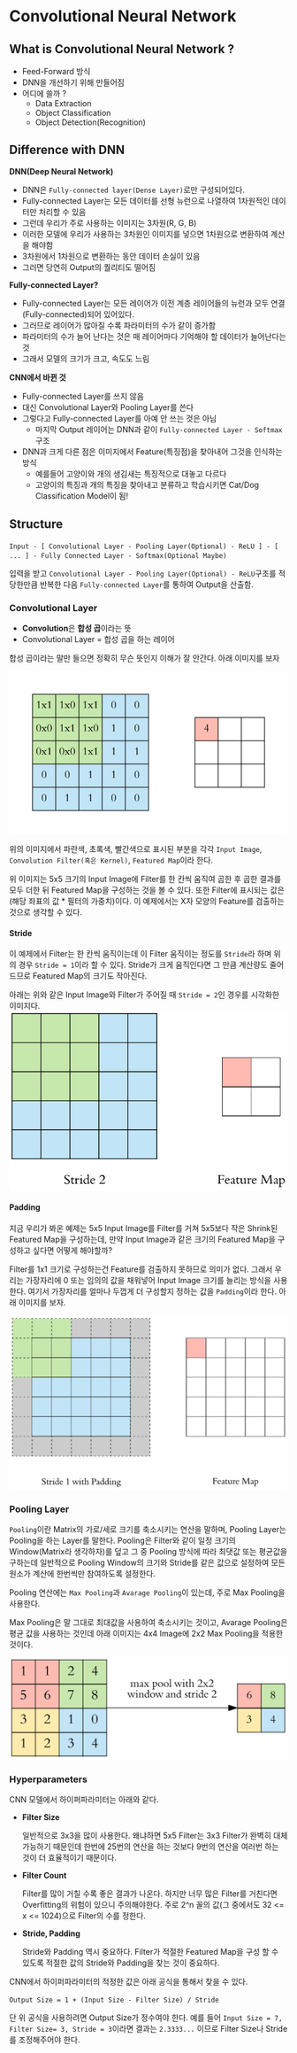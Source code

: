 

# Convolutional Neural Network

## What is Convolutional Neural Network ?

  - Feed-Forward 방식
  - DNN을 개선하기 위해 만들어짐
  - 어디에 쓸까 ?
    - Data Extraction
    - Object Classification
    - Object Detection(Recognition)

    
## Difference with DNN

**DNN(Deep Neural Network)**
  - DNN은 `Fully-connected layer(Dense Layer)`로만 구성되어있다.
  - Fully-connected Layer는 모든 데이터를 선형 뉴런으로 나열하여 1차원적인 데이터만 처리할 수 있음
  - 그런데 우리가 주로 사용하는 이미지는 3차원(R, G, B)
  - 이러한 모델에 우리가 사용하는 3차원인 이미지를 넣으면 1차원으로 변환하여 계산을 해야함
  - 3차원에서 1차원으로 변환하는 동안 데이터 손실이 있음
  - 그러면 당연히 Output의 퀄리티도 떨어짐


**Fully-connected Layer?**
  - Fully-connected Layer는 모든 레이어가 이전 계층 레이어들의 뉴런과 모두 연결(Fully-connected)되어 있어있다.
  - 그러므로 레이어가 많아질 수록 파라미터의 수가 같이 증가함
  - 파라미터의 수가 늘어 난다는 것은 매 레이어마다 기억해야 할 데이터가 늘어난다는 것
  - 그래서 모델의 크기가 크고, 속도도 느림


**CNN에서 바뀐 것**
  - Fully-connected Layer를 쓰지 않음
  - 대신 Convolutional Layer와 Pooling Layer를 쓴다
  - 그렇다고 Fully-connected Layer를 아예 안 쓰는 것은 아님
    - 마지막 Output 레이어는 DNN과 같이 `Fully-connected Layer - Softmax`구조
  - DNN과 크게 다른 점은 이미지에서 Feature(특징점)을 찾아내어 그것을 인식하는 방식
    - 예를들어 고양이와 개의 생김새는 특징적으로 대놓고 다르다
    - 고양이의 특징과 개의 특징을 찾아내고 분류하고 학습시키면 Cat/Dog Classification Model이 됨!


## Structure

`Input - [ Convolutional Layer - Pooling Layer(Optional) - ReLU ] - [ ... ] - Fully Connected Layer - Softmax(Optional Maybe)`

입력을 받고 `Convolutional Layer - Pooling Layer(Optional) - ReLU`구조를 적당한만큼 반복한 다음 `Fully-connected Layer`를 통하여 Output을 산출함.

 
### Convolutional Layer
- **Convolution**은 **합성 곱**이라는 뜻
- Convolutional Layer = 합성 곱을 하는 레이어

합성 곱이라는 말만 들으면 정확히 무슨 뜻인지 이해가 잘 안간다. 아래 이미지를 보자
 
![Convolutional Layer and Filter](./img/cnn/ConvLayer.gif)

위의 이미지에서 파란색, 초록색, 빨간색으로 표시된 부분을 각각 `Input Image`, `Convolution Filter(혹은 Kernel)`, `Featured Map`이라 한다.

위 이미지는 5x5 크기의 Input Image에 Filter를 한 칸씩 움직여 곱한 후 곱한 결과를 모두 더한 뒤 Featured Map을 구성하는 것을 볼 수 있다.  또한 Filter에 표시되는 값은 (해당 좌표의 값 * 필터의 가중치)이다. 이 예제에서는 X자 모양의 Feature를 검출하는 것으로 생각할 수 있다.

#### Stride

이 예제에서 Filter는 한 칸씩 움직이는데 이 Filter 움직이는 정도를 `Stride`라 하며 위의 경우 `Stride = 1`이라 할 수 있다. Stride가 크게 움직인다면 그 만큼 계산량도 줄어드므로 Featured Map의 크기도 작아진다.

아래는 위와 같은 Input Image와 Filter가 주어질 때 `Stride = 2`인 경우를 시각화한 이미지다.
![Convolutional Layer and Filter](./img/cnn/ConvLayerS2.gif)

#### Padding

지금 우리가 봐온 예제는 5x5 Input Image를 Filter를 거쳐 5x5보다 작은 Shrink된 Featured Map을 구성하는데, 만약 Input Image과 같은 크기의 Featured Map을 구성하고 싶다면 어떻게 해야할까?

Filter를 1x1 크기로 구성하는건 Feature를 검출하지 못하므로 의미가 없다. 그래서 우리는 가장자리에 0 또는 임의의 값을 채워넣어 Input Image 크기를 늘리는 방식을 사용한다. 여기서 가장자리를 얼마나 두껍게 더 구성할지 정하는 값을 `Padding`이라 한다. 아래 이미지를 보자.

![Convolutional Layer that Padded by one](./img/cnn/ConvLayerPadded.gif)

### Pooling Layer
`Pooling`이란 Matrix의 가로/세로 크기를 축소시키는 연산을 말하며, Pooling Layer는 Pooling을 하는 Layer를 말한다. Pooling은 Filter와 같이 일정 크기의 Window(Matrix라 생각하자)를 덮고 그 중 Pooling 방식에 따라 최댓값 또는 평균값을 구하는데 일반적으로 Pooling Window의 크기와 Stride를 같은 값으로 설정하여 모든 원소가 계산에 한번씩만 참여하도록 설정한다.

Pooling 연산에는 `Max Pooling`과 `Avarage Pooling`이 있는데, 주로 Max Pooling을 사용한다. 

Max Pooling은 말 그대로 최대값을 사용하여 축소시키는 것이고, Avarage Pooling은 평균 값을 사용하는 것인데 아래 이미지는 4x4 Image에 2x2 Max Pooling을 적용한 것이다.

![Pooling Layer](./img/cnn/PoolingLayer.png)

### Hyperparameters

CNN 모델에서 하이퍼파라미터는 아래와 같다.
 
 - **Filter Size**
   
   일반적으로 3x3을 많이 사용한다. 왜냐하면 5x5 Filter는 3x3 Filter가 완벽히 대체 가능하기 때문인데 한번에 25번의 연산을 하는 것보다 9번의 연산을 여러번 하는 것이 더 효율적이기 때문이다.  
   
- **Filter Count**

  Filter를 많이 거칠 수록 좋은 결과가 나온다. 하지만 너무 많은 Filter를 거친다면 Overfitting의 위험이 있으니 주의해야한다. 주로 2^n 꼴의 값(그 중에서도 32 <= x <= 1024)으로 Filter의 수를 정한다.
  
- **Stride, Padding**
  
  Stride와 Padding 역시 중요하다. Filter가 적절한 Featured Map을 구성 할 수 있도록 적절한 값의 Stride와 Padding을 찾는 것이 중요하다.


CNN에서 하이퍼파라미터의 적정한 값은 아래 공식을 통해서 찾을 수 있다.

`Output Size = 1 + (Input Size - Filter Size) / Stride`

단 위 공식을 사용하려면 Output Size가 정수여야 한다. 예를 들어 `Input Size = 7, Filter Size= 3, Stride = 3`이라면 결과는 `2.3333...` 이므로 Filter Size나 Stride를 조정해주어야 한다.